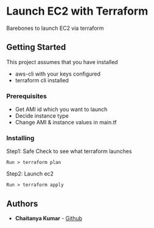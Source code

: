 # Launch EC2 with Terraform

Barebones to launch EC2 via terraform

## Getting Started

This project assumes that you have installed  
- aws-cli with your keys configured
- terraform cli installed

### Prerequisites

 -  Get AMI id which you want to launch
 -  Decide instance type
 -  Change AMI & instance values in main.tf

### Installing

Step1: Safe Check to see what terraform launches

```
Run > terraform plan
```

Step2: Launch ec2

```
Run > terraform apply
```

## Authors

* **Chaitanya Kumar** - [Github](https://github.com/chaitanya-apty)

